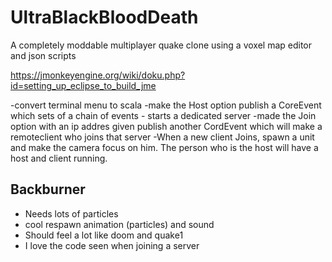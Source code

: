# UltraBlackBloodDeath
A completely moddable multiplayer quake clone using a voxel map editor and json scripts

https://jmonkeyengine.org/wiki/doku.php?id=setting_up_eclipse_to_build_jme

-convert terminal menu to scala
-make the Host option publish a CoreEvent which sets of a chain of events - starts a dedicated server
-made the Join option with an ip addres given publish another CordEvent which will make a remoteclient who joins that server
-When a new client Joins, spawn a unit and make the camera focus on him.  The person who is the host will have a host and client running.


## Backburner
* Needs lots of particles
* cool respawn animation (particles) and sound
* Should feel a lot like doom and quake1
* I love the code seen when joining a server